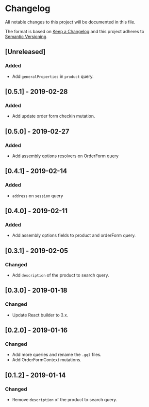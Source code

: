 # Changelog

All notable changes to this project will be documented in this file.

The format is based on [Keep a Changelog](http://keepachangelog.com/en/1.0.0/)
and this project adheres to [Semantic Versioning](http://semver.org/spec/v2.0.0.html).

## [Unreleased]
### Added
- Add `generalProperties` in `product` query.

## [0.5.1] - 2019-02-28
### Added
- Add update order form checkin mutation.

## [0.5.0] - 2019-02-27
### Added
- Add assembly options resolvers on OrderForm query

## [0.4.1] - 2019-02-14

### Added
- `address` on `session` query

## [0.4.0] - 2019-02-11
### Added
- Add assembly options fields to product and orderForm query.

## [0.3.1] - 2019-02-05
### Changed
- Add `description` of the product to search query.

## [0.3.0] - 2019-01-18
### Changed
- Update React builder to 3.x. 

## [0.2.0] - 2019-01-16
### Changed
- Add more queries and rename the `.gql` files.
- Add OrderFormContext mutations.

## [0.1.2] - 2019-01-14
### Changed
- Remove `description` of the product to search query.
